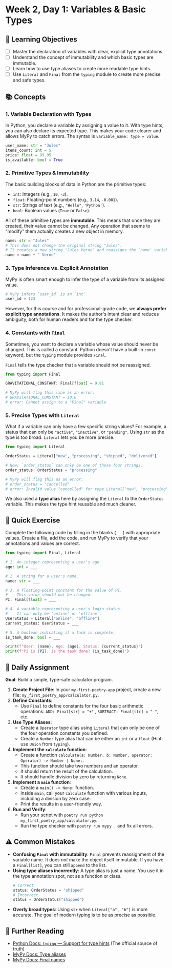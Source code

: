 # Week 2, Day 1: Variables & Basic Types

## 🎯 Learning Objectives
- [ ] Master the declaration of variables with clear, explicit type annotations.
- [ ] Understand the concept of immutability and which basic types are immutable.
- [ ] Learn how to use type aliases to create more readable type hints.
- [ ] Use `Literal` and `Final` from the `typing` module to create more precise and safe types.

## 📚 Concepts

### 1. Variable Declaration with Types
In Python, you declare a variable by assigning a value to it. With type hints, you can also declare its expected type. This makes your code clearer and allows MyPy to catch errors. The syntax is `variable_name: type = value`.

```python
user_name: str = "Jules"
items_count: int = 5
price: float = 99.95
is_available: bool = True
```

### 2. Primitive Types & Immutability
The basic building blocks of data in Python are the primitive types:
- `int`: Integers (e.g., `10`, `-3`).
- `float`: Floating-point numbers (e.g., `3.14`, `-0.001`).
- `str`: Strings of text (e.g., `"Hello"`, `'Python'`).
- `bool`: Boolean values (`True` or `False`).

All of these primitive types are **immutable**. This means that once they are created, their value cannot be changed. Any operation that seems to "modify" them actually creates a new object in memory.

```python
name: str = "Jules"
# This does not change the original string "Jules".
# It creates a new string "Jules Verne" and reassigns the `name` variable to it.
name = name + " Verne"
```

### 3. Type Inference vs. Explicit Annotation
MyPy is often smart enough to infer the type of a variable from its assigned value.

```python
# MyPy infers `user_id` is an `int`
user_id = 123
```

However, for this course and for professional-grade code, we **always prefer explicit type annotations**. It makes the author's intent clear and reduces ambiguity, both for human readers and for the type checker.

### 4. Constants with `Final`
Sometimes, you want to declare a variable whose value should never be changed. This is called a constant. Python doesn't have a built-in `const` keyword, but the `typing` module provides `Final`.

`Final` tells the type checker that a variable should not be reassigned.

```python
from typing import Final

GRAVITATIONAL_CONSTANT: Final[float] = 9.81

# MyPy will flag this line as an error:
# GRAVITATIONAL_CONSTANT = 10.0
# error: Cannot assign to a "Final" variable
```

### 5. Precise Types with `Literal`
What if a variable can only have a few specific string values? For example, a status that can only be `"active"`, `"inactive"`, or `"pending"`. Using `str` as the type is too broad. `Literal` lets you be more precise.

```python
from typing import Literal

OrderStatus = Literal["new", "processing", "shipped", "delivered"]

# Now, `order_status` can only be one of those four strings.
order_status: OrderStatus = "processing"

# MyPy will flag this as an error:
# order_status = "cancelled"
# error: Invalid value "cancelled" for type Literal["new", "processing", "shipped", "delivered"]
```
We also used a **type alias** here by assigning the `Literal` to the `OrderStatus` variable. This makes the type hint reusable and much cleaner.

## 🔹 Quick Exercise

Complete the following code by filling in the blanks (`___`) with appropriate values. Create a file, add the code, and run MyPy to verify that your annotations and values are correct.

```python
from typing import Final, Literal

# 1. An integer representing a user's age.
age: int = ___

# 2. A string for a user's name.
name: str = ___

# 3. A floating-point constant for the value of PI.
#    This value should not be changed.
PI: Final[float] = ___

# 4. A variable representing a user's login status.
#    It can only be 'online' or 'offline'.
UserStatus = Literal["online", "offline"]
current_status: UserStatus = ___

# 5. A boolean indicating if a task is complete.
is_task_done: bool = ___

print(f"User: {name}, Age: {age}, Status: {current_status}")
print(f"PI is {PI}. Is the task done? {is_task_done}")
```

## 📝 Daily Assignment

**Goal**: Build a simple, type-safe calculator program.

1.  **Create Project File**: In your `my-first-poetry-app` project, create a new file: `my_first_poetry_app/calculator.py`.
2.  **Define Constants**:
    - Use `Final` to define constants for the four basic arithmetic operations: `ADD: Final[str] = "+"` , `SUBTRACT: Final[str] = "-"`, etc.
3.  **Use Type Aliases**:
    - Create a `Operator` type alias using `Literal` that can only be one of the four operation constants you defined.
    - Create a `Number` type alias that can be either an `int` or a `float` (Hint: use `Union` from `typing`).
4.  **Implement the `calculate` function**:
    - Create a function `calculate(a: Number, b: Number, operator: Operator) -> Number | None:`.
    - This function should take two numbers and an operator.
    - It should return the result of the calculation.
    - It should handle division by zero by returning `None`.
5.  **Implement a `main` function**:
    - Create a `main() -> None:` function.
    - Inside `main`, call your `calculate` function with various inputs, including a division by zero case.
    - Print the results in a user-friendly way.
6.  **Run and Verify**:
    - Run your script with `poetry run python my_first_poetry_app/calculator.py`.
    - Run the type checker with `poetry run mypy .` and fix all errors.

## ⚠️ Common Mistakes
- **Confusing `Final` with immutability**: `Final` prevents reassignment of the variable name. It does *not* make the object itself immutable. If you have a `Final[list]`, you can still `append` to the list.
- **Using type aliases incorrectly**: A type alias is just a name. You use it in the type annotation spot, not as a function or class.
  ```python
  # Correct
  status: OrderStatus = "shipped"
  # Incorrect
  status = OrderStatus("shipped")
  ```
- **Overly broad types**: Using `str` when `Literal["a", "b"]` is more accurate. The goal of modern typing is to be as precise as possible.

## 📖 Further Reading
- [Python Docs: `typing` — Support for type hints](https://docs.python.org/3/library/typing.html) (The official source of truth)
- [MyPy Docs: Type aliases](https://mypy.readthedocs.io/en/stable/type_aliases.html)
- [MyPy Docs: Final names](https://mypy.readthedocs.io/en/stable/final_attrs.html)
